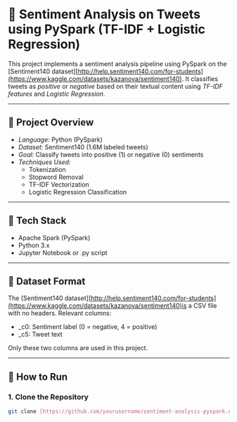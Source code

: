 # 🧠 Sentiment Analysis on Tweets using PySpark (TF-IDF + Logistic Regression)

This project implements a sentiment analysis pipeline using PySpark on the [Sentiment140 dataset][http://help.sentiment140.com/for-students](https://www.kaggle.com/datasets/kazanova/sentiment140). It classifies tweets as *positive* or *negative* based on their textual content using *TF-IDF features* and *Logistic Regression*.

---

## 📌 Project Overview

- *Language:* Python (PySpark)
- *Dataset:* Sentiment140 (1.6M labeled tweets)
- *Goal:* Classify tweets into positive (1) or negative (0) sentiments
- *Techniques Used:*
  - Tokenization
  - Stopword Removal
  - TF-IDF Vectorization
  - Logistic Regression Classification

---

## 🔧 Tech Stack

- Apache Spark (PySpark)
- Python 3.x
- Jupyter Notebook or .py script

---

## 📂 Dataset Format

The [Sentiment140 dataset][http://help.sentiment140.com/for-students](https://www.kaggle.com/datasets/kazanova/sentiment140)is a CSV file with no headers. Relevant columns:

- _c0: Sentiment label (0 = negative, 4 = positive)
- _c5: Tweet text

Only these two columns are used in this project.

---

## 🚀 How to Run

### 1. Clone the Repository

```bash
git clone [https://github.com/yourusername/sentiment-analysis-pyspark.git](https://github.com/Faizi0952112/Sentiment-Analysis-on-Tweets.git)
